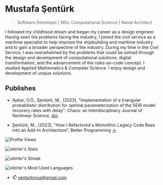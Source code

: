 # Mustafa Şentürk
> Software Developer | MSc Computational Science | Naval Architect

I followed my childhood dream and began my career as a design engineer. Having seen the problems facing the industry, I joined the civil service as a maritime specialist to help improve the shipbuilding and maritime industry and to gain a broader perspective of the industry. During my time in the Civil Service, I was overwhelmed by the problems that could be solved through the design and development of computational solutions, digital transformation, and the advancement of the rules-as-code concept. I studied Applied Mathematics & Computer Science. I enjoy design and development of unqiue solutions.

## Publishes

* Aybar, O.Ö., Şentürk, M., (2023), "Implementation of a triangular probabilistic distribution for optimal parameterization of the SEIR model recovery rates with delay". Chaos: an Interdisciplinary Journal of Nonlinear Science, [doi](https://doi.org/10.1063/5.0164226).

* Şentürk, M., (2023), “How I Refactored a Monolithic Legacy Code Base into an Add-In Architecture”, Better Programming [->](https://bit.ly/3Pk0yk8)

  


![Profile Views](https://komarev.com/ghpvc/?username=dirambora&color=red) 

![obirler's Stats](https://github-readme-stats.vercel.app/api?username=kzlsahin&theme=darcula&show_icons=true&hide_border=true&count_private=true)

![obirler's Streak](https://github-readme-streak-stats.herokuapp.com/?user=kzlsahin&theme=darcula&hide_border=true)


![obirler's Most Used Languages](https://github-readme-stats.vercel.app/api/top-langs/?username=kzlsahin&hide=scss,css,javascript,html&layout=compact&theme=darcula)





- 📫 senturkmus@gmail.com

<!---
kzlsahin/kzlsahin is a ✨ special ✨ repository because its `README.md` (this file) appears on your GitHub profile.
You can click the Preview link to take a look at your changes.
--->
